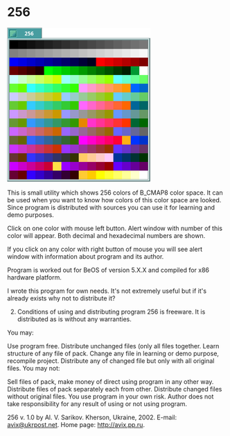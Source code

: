 # 256

![screenshot](256.png)

This is small utility which shows 256 colors of B_CMAP8 color space. It can be used when you want to know how colors of this color space are looked. Since program is distributed with sources you can use it for learning and demo purposes.

Click on one color with mouse left button. Alert window with number of this color will appear. Both decimal and hexadecimal numbers are shown.

If you click on any color with right button of mouse you will see alert window with information about program and its author.

Program is worked out for BeOS of version 5.X.X and compiled for x86 hardware platform.

I wrote this program for own needs. It's not extremely useful but if it's already exists why not to distribute it?

2. Conditions of using and distributing program
256 is freeware. It is distributed as is without any warranties.

You may:

Use program free.
Distribute unchanged files (only all files together.
Learn structure of any file of pack.
Change any file in learning or demo purpose, recompile project.
Distribute any of changed file but only with all original files.
You may not:

Sell files of pack, make money of direct using program in any other way.
Distribute files of pack separately each from other.
Distribute changed files without original files.
You use program in your own risk. Author does not take responsibility for any result of using or not using program.

256 v. 1.0 by Al. V. Sarikov.
Kherson, Ukraine, 2002.
E-mail: avix@ukrpost.net.
Home page: http://avix.pp.ru.
